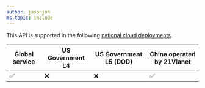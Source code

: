 ```yaml
---
author: jasonjoh
ms.topic: include
---
```


<!-- markdownlint-disable MD041-->

This API is supported in the following [national cloud deployments](/graph/deployments).

| Global service     | US Government L4 | US Government L5 (DOD) | China operated by 21Vianet |
|--------------------|------------------|------------------------|----------------------------|
| :white_check_mark: | :x:              | :x:                    | :white_check_mark:         |
